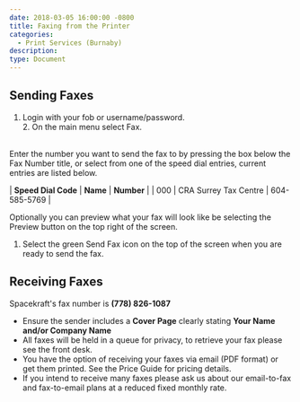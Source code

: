 ```yaml
---
date: 2018-03-05 16:00:00 -0800
title: Faxing from the Printer
categories:
  - Print Services (Burnaby)
description:
type: Document
---
```


## <u><em><strong></strong></em></u>Sending Faxes

1. Login with your fob or username/password.<br>2. On the main menu select Fax.<br>&nbsp;

Enter the number you want to send the fax to by pressing the box below the Fax Number title, or select from one of the speed dial entries, current entries are listed below.

| **Speed Dial Code** | **Name** | **Number** |
| 000 | CRA Surrey Tax Centre | 604-585-5769 |

Optionally you can preview what your fax will look like be selecting the Preview button on the top right of the screen.

1. Select the green Send Fax icon on the top of the screen when you are ready to send the fax.

## Receiving Faxes

Spacekraft's fax number is **(778) 826-1087**

* Ensure the sender includes a **Cover Page** clearly stating **Your Name and/or Company Name**
* All faxes will be held in a queue for privacy, to retrieve your fax please see the front desk.
* You have the option of receiving your faxes via email (PDF format) or get them printed. See the Price Guide for pricing details.
* If you intend to receive many faxes please ask us about our email-to-fax and fax-to-email plans at a reduced fixed monthly rate.